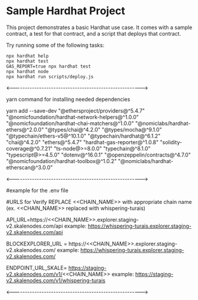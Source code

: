 # Sample Hardhat Project

This project demonstrates a basic Hardhat use case. It comes with a sample contract, a test for that contract, and a script that deploys that contract.

Try running some of the following tasks:

```shell
npx hardhat help
npx hardhat test
GAS_REPORT=true npx hardhat test
npx hardhat node
npx hardhat run scripts/deploy.js
```
<------------------------------------------------------>

yarn command for installing needed dependencies

yarn add --save-dev "@ethersproject/providers@^5.4.7" "@nomicfoundation/hardhat-network-helpers@^1.0.0" "@nomicfoundation/hardhat-chai-matchers@^1.0.0" "@nomiclabs/hardhat-ethers@^2.0.0" "@types/chai@^4.2.0" "@types/mocha@^9.1.0" "@typechain/ethers-v5@^10.1.0" "@typechain/hardhat@^6.1.2" "chai@^4.2.0" "ethers@^5.4.7" "hardhat-gas-reporter@^1.0.8" "solidity-coverage@^0.7.21" "ts-node@>=8.0.0" "typechain@^8.1.0" "typescript@>=4.5.0" "dotenv@^16.0.1" "@openzeppelin/contracts@^4.7.0" "@nomicfoundation/hardhat-toolbox@^1.0.2" "@nomiclabs/hardhat-etherscan@^3.0.0"


<------------------------------------------------------>

#example for the .env file 



#URLS for Verify REPLACE <<CHAIN_NAME>> with appropriate chain name (ex. <<CHAIN_NAME>> replaced with whispering-turais)
   
API_URL=https://<<CHAIN_NAME>>.explorer.staging-v2.skalenodes.com/api
    example: https://whispering-turais.explorer.staging-v2.skalenodes.com/api
    
BLOCKEXPLORER_URL = https://<<CHAIN_NAME>>.explorer.staging-v2.skalenodes.com/
    example: https://whispering-turais.explorer.staging-v2.skalenodes.com/

ENDPOINT_URL_SKALE= https://staging-v2.skalenodes.com/v1/<<CHAIN_NAME>>
    example: https://staging-v2.skalenodes.com/v1/whispering-turais

<------------------------------------------------------>
